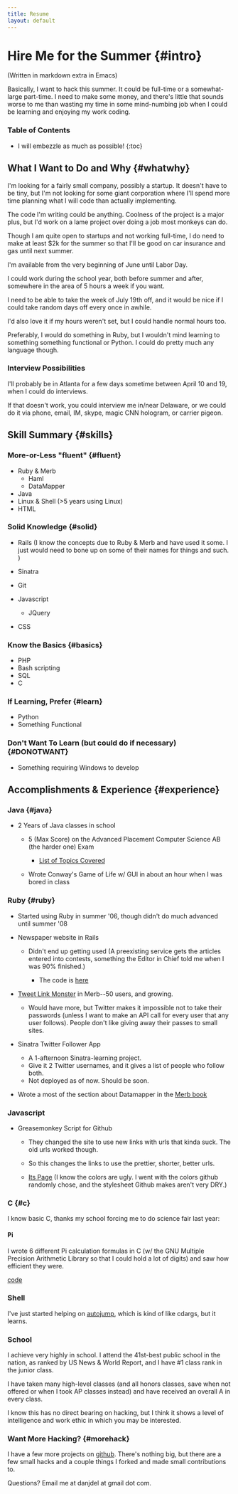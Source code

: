 ```yaml
---
title: Resume
layout: default
---
```


Hire Me for the Summer         {#intro}
======================

(Written in markdown extra in Emacs)

Basically, I want to hack this summer. It could be full-time or a somewhat-large part-time. I need to make some money, and there's little that sounds worse to me than wasting my time in some mind-numbing job when I could be learning and enjoying my work coding. 

### Table of Contents

* I will embezzle as much as possible!
{:toc}

What I Want to Do and Why       {#whatwhy}
-------------------------

I'm looking for a fairly small company, possibly a startup. It doesn't have to be tiny, but I'm not looking for some giant corporation where I'll spend more time planning what I will code than actually implementing. 

The code I'm writing could be anything. Coolness of the project is a major plus, but I'd work on a lame project over doing a job most monkeys can do. 

Though I am quite open to startups and not working full-time, I do need to make at least $2k for the summer so that I'll be good on car insurance and gas until next summer. 

I'm available from the very beginning of June until Labor Day. 

I could work during the school year, both before summer and after, somewhere in the area of 5 hours a week if you want.  

I need to be able to take the week of July 19th off, and it would be nice if I could take random days off every once in awhile. 

I'd also love it if my hours weren't set, but I could handle normal hours too. 

Preferably, I would do something in Ruby, but I wouldn't mind learning to something something functional or Python. I could do pretty much any language though. 

### Interview Possibilities

I'll probably be in Atlanta for a few days sometime between April 10 and 19, when I could do interviews. 

If that doesn't work, you could interview me in/near Delaware, or we could do it via phone, email, IM, skype, magic CNN hologram, or carrier pigeon. 

Skill Summary  {#skills}
-------------

### More-or-Less "fluent" {#fluent}

* Ruby & Merb
  * Haml
  * DataMapper
* Java
* Linux & Shell (>5 years using Linux)
* HTML

### Solid Knowledge {#solid}

* Rails (I know the concepts due to Ruby & Merb and have used it some. I just would need to bone up on some of their names for things and such. )
* Sinatra
* Git
* Javascript

  * JQuery

* CSS

### Know the Basics {#basics}

* PHP
* Bash scripting
* SQL
* C

### If Learning, Prefer {#learn}

* Python
* Something Functional

### Don't Want To Learn (but could do if necessary) {#DONOTWANT}

* Something requiring Windows to develop


Accomplishments & Experience {#experience}
----------------------------

### Java {#java}

* 2 Years of Java classes in school

  * 5 (Max Score) on the Advanced Placement Computer Science AB (the harder one) Exam

    * [List of Topics Covered](http://en.wikipedia.org/wiki/AP_Computer_Science#Topic_Outline)
  * Wrote Conway's Game of Life w/ GUI in about an hour when I was bored in class

### Ruby {#ruby}

* Started using Ruby in summer '06, though didn't do much advanced until summer '08
* Newspaper website in Rails 

	* Didn't end up getting used (A preexisting service gets the articles entered into contests, something the Editor in Chief told me when I was 90% finished.)
	
		* The code is [here](https://github.com/jackowayed/bluestreak/tree)
		
* [Tweet Link Monster](http://tweetlinkmonster.com/) in Merb--50 users, and growing.

	* Would have more, but Twitter makes it impossible not to take their passwords (unless I want to make an API call for every user that any user follows). People don't like giving away their passes to small sites.
	
* Sinatra Twitter Follower App
  * A 1-afternoon Sinatra-learning project. 
  * Give it 2 Twitter usernames, and it gives a list of people who follow both. 
  * Not deployed as of now. Should be soon. 
* Wrote a most of the section about Datamapper in the [Merb book](http://book.merbist.com/) 

### Javascript

* Greasemonkey Script for Github

  * They changed the site to use new links with urls that kinda suck. The old urls worked though. 

  * So this changes the links to use the prettier, shorter, better urls. 
  
  * [Its Page](http://jackowayed.github.com/github-pretty-links/) (I know the colors are ugly. I went with the colors github randomly chose, and the stylesheet Github makes aren't very DRY.)


### C {#c}

I know basic C, thanks my school forcing me to do science fair last year: 

#### Pi

I wrote 6 different Pi calculation formulas in C (w/ the GNU Multiple Precision Arithmetic Library so that I could hold a lot of digits) and saw how efficient they were. 

[code](http://github.com/jackowayed/pi-calc/tree)

### Shell

I've just started helping on [autojump](http://wiki.github.com/joelthelion/autojump), which is kind of like cdargs, but it learns. 

### School

I achieve very highly in school. I attend the 41st-best public school in the nation, as ranked by US News & World Report, and I have #1 class rank in the junior class.

I have taken many high-level classes (and all honors classes, save when not offered or when I took AP classes instead) and have received an overall A in every class. 

I know this has no direct bearing on hacking, but I think it shows a level of intelligence and work ethic in which you may be interested. 

### Want More Hacking? {#morehack}

I have a few more projects on [github](http://github.com/jackowayed). There's nothing big, but there are a few small hacks and a couple things I forked and made small contributions to. 

Questions? Email me at danjdel at gmail dot com. 

